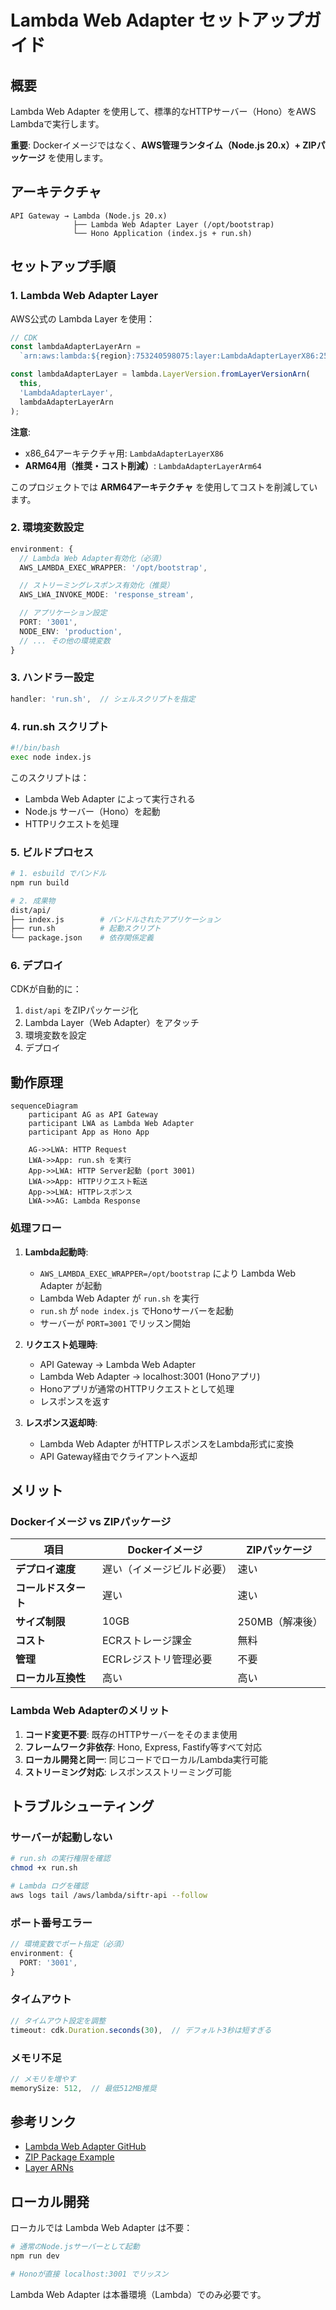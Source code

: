# Lambda Web Adapter セットアップガイド

## 概要

Lambda Web Adapter を使用して、標準的なHTTPサーバー（Hono）をAWS Lambdaで実行します。

**重要**: Dockerイメージではなく、**AWS管理ランタイム（Node.js 20.x）+ ZIPパッケージ** を使用します。

## アーキテクチャ

```
API Gateway → Lambda (Node.js 20.x)
              ├── Lambda Web Adapter Layer (/opt/bootstrap)
              └── Hono Application (index.js + run.sh)
```

## セットアップ手順

### 1. Lambda Web Adapter Layer

AWS公式の Lambda Layer を使用：

```typescript
// CDK
const lambdaAdapterLayerArn =
  `arn:aws:lambda:${region}:753240598075:layer:LambdaAdapterLayerX86:25`;

const lambdaAdapterLayer = lambda.LayerVersion.fromLayerVersionArn(
  this,
  'LambdaAdapterLayer',
  lambdaAdapterLayerArn
);
```

**注意**:
- x86_64アーキテクチャ用: `LambdaAdapterLayerX86`
- **ARM64用（推奨・コスト削減）**: `LambdaAdapterLayerArm64`

このプロジェクトでは **ARM64アーキテクチャ** を使用してコストを削減しています。

### 2. 環境変数設定

```typescript
environment: {
  // Lambda Web Adapter有効化（必須）
  AWS_LAMBDA_EXEC_WRAPPER: '/opt/bootstrap',

  // ストリーミングレスポンス有効化（推奨）
  AWS_LWA_INVOKE_MODE: 'response_stream',

  // アプリケーション設定
  PORT: '3001',
  NODE_ENV: 'production',
  // ... その他の環境変数
}
```

### 3. ハンドラー設定

```typescript
handler: 'run.sh',  // シェルスクリプトを指定
```

### 4. run.sh スクリプト

```bash
#!/bin/bash
exec node index.js
```

このスクリプトは：
- Lambda Web Adapter によって実行される
- Node.js サーバー（Hono）を起動
- HTTPリクエストを処理

### 5. ビルドプロセス

```bash
# 1. esbuild でバンドル
npm run build

# 2. 成果物
dist/api/
├── index.js        # バンドルされたアプリケーション
├── run.sh          # 起動スクリプト
└── package.json    # 依存関係定義
```

### 6. デプロイ

CDKが自動的に：
1. `dist/api` をZIPパッケージ化
2. Lambda Layer（Web Adapter）をアタッチ
3. 環境変数を設定
4. デプロイ

## 動作原理

```mermaid
sequenceDiagram
    participant AG as API Gateway
    participant LWA as Lambda Web Adapter
    participant App as Hono App

    AG->>LWA: HTTP Request
    LWA->>App: run.sh を実行
    App->>LWA: HTTP Server起動 (port 3001)
    LWA->>App: HTTPリクエスト転送
    App->>LWA: HTTPレスポンス
    LWA->>AG: Lambda Response
```

### 処理フロー

1. **Lambda起動時**:
   - `AWS_LAMBDA_EXEC_WRAPPER=/opt/bootstrap` により Lambda Web Adapter が起動
   - Lambda Web Adapter が `run.sh` を実行
   - `run.sh` が `node index.js` でHonoサーバーを起動
   - サーバーが `PORT=3001` でリッスン開始

2. **リクエスト処理時**:
   - API Gateway → Lambda Web Adapter
   - Lambda Web Adapter → localhost:3001 (Honoアプリ)
   - Honoアプリが通常のHTTPリクエストとして処理
   - レスポンスを返す

3. **レスポンス返却時**:
   - Lambda Web Adapter がHTTPレスポンスをLambda形式に変換
   - API Gateway経由でクライアントへ返却

## メリット

### Dockerイメージ vs ZIPパッケージ

| 項目 | Dockerイメージ | ZIPパッケージ |
|------|---------------|--------------|
| **デプロイ速度** | 遅い（イメージビルド必要） | 速い |
| **コールドスタート** | 遅い | 速い |
| **サイズ制限** | 10GB | 250MB（解凍後） |
| **コスト** | ECRストレージ課金 | 無料 |
| **管理** | ECRレジストリ管理必要 | 不要 |
| **ローカル互換性** | 高い | 高い |

### Lambda Web Adapterのメリット

1. **コード変更不要**: 既存のHTTPサーバーをそのまま使用
2. **フレームワーク非依存**: Hono, Express, Fastify等すべて対応
3. **ローカル開発と同一**: 同じコードでローカル/Lambda実行可能
4. **ストリーミング対応**: レスポンスストリーミング可能

## トラブルシューティング

### サーバーが起動しない

```bash
# run.sh の実行権限を確認
chmod +x run.sh

# Lambda ログを確認
aws logs tail /aws/lambda/siftr-api --follow
```

### ポート番号エラー

```typescript
// 環境変数でポート指定（必須）
environment: {
  PORT: '3001',
}
```

### タイムアウト

```typescript
// タイムアウト設定を調整
timeout: cdk.Duration.seconds(30),  // デフォルト3秒は短すぎる
```

### メモリ不足

```typescript
// メモリを増やす
memorySize: 512,  // 最低512MB推奨
```

## 参考リンク

- [Lambda Web Adapter GitHub](https://github.com/awslabs/aws-lambda-web-adapter)
- [ZIP Package Example](https://github.com/awslabs/aws-lambda-web-adapter/tree/main/examples/expressjs-zip)
- [Layer ARNs](https://github.com/awslabs/aws-lambda-web-adapter#aws-managed-lambda-layer-and-layers-hosted-in-public-ecr)

## ローカル開発

ローカルでは Lambda Web Adapter は不要：

```bash
# 通常のNode.jsサーバーとして起動
npm run dev

# Honoが直接 localhost:3001 でリッスン
```

Lambda Web Adapter は本番環境（Lambda）でのみ必要です。
